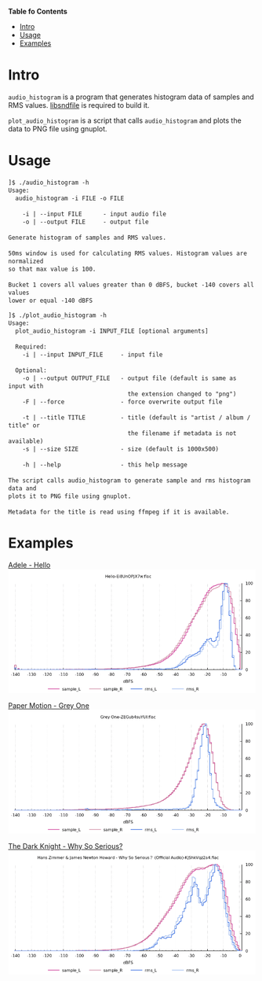 **Table fo Contents**

<div id="user-content-toc">

* [Intro](#intro)
* [Usage](#usage)
* [Examples](#examples)

</div>

# Intro

`audio_histogram` is a program that generates histogram data of samples and RMS values. [libsndfile](https://libsndfile.github.io/libsndfile/) is required to build it.

`plot_audio_histogram` is a script that calls `audio_histogram` and plots the data to PNG file using gnuplot.

# Usage

```
]$ ./audio_histogram -h
Usage:
  audio_histogram -i FILE -o FILE

    -i | --input FILE      - input audio file
    -o | --output FILE     - output file

Generate histogram of samples and RMS values.

50ms window is used for calculating RMS values. Histogram values are normalized
so that max value is 100.

Bucket 1 covers all values greater than 0 dBFS, bucket -140 covers all values
lower or equal -140 dBFS
```

```
]$ ./plot_audio_histogram -h
Usage:
  plot_audio_histogram -i INPUT_FILE [optional arguments]

  Required:
    -i | --input INPUT_FILE     - input file

  Optional:
    -o | --output OUTPUT_FILE   - output file (default is same as input with
                                  the extension changed to "png")
    -F | --force                - force overwrite output file

    -t | --title TITLE          - title (default is "artist / album / title" or
                                  the filename if metadata is not available)
    -s | --size SIZE            - size (default is 1000x500)

    -h | --help                 - this help message

The script calls audio_histogram to generate sample and rms histogram data and
plots it to PNG file using gnuplot.

Metadata for the title is read using ffmpeg if it is available.
```

# Examples

[Adele - Hello](https://www.youtube.com/watch?v=Ei8UnOPJX7w)
![Adele - Hello](examples/Adele-Hello.png)

[Paper Motion - Grey One](https://www.youtube.com/watch?v=ZEGub4suYUI&list=OLAK5uy_nr6p7xLYSgglUBJxe9rxnWHsMugePFoPo)
![Paper Motion - Grey One](examples/Paper_Motion-Grey_One.png)

[The Dark Knight - Why So Serious?](https://www.youtube.com/watch?v=KjShkVqz2a4)
![The Dark Knight - Why So Serious?](examples/The_Dark_Knight-Why_So_Serious.png)

